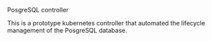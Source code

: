 PosgreSQL controller

This is a prototype kubernetes controller that automated the lifecycle management of the PosgreSQL database.
